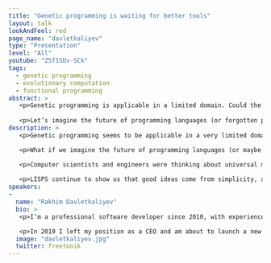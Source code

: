 ```yaml
---
title: "Genetic programming is waiting for better tools"
layout: talk
lookAndFeel: red
page_name: "davletkaliyev"
type: "Presentation"
level: "All"
youtube: "Z5f1SDv-SCk"
tags:
  - genetic programming
  - evolutionary computation
  - functional programming
abstract: >
   <p>Genetic programming is applicable in a limited domain. Could the reason be the current state of software engineering? </p>
   
   <p>Let’s imagine the future of programming languages (or forgotten past), FP, homoiconic languages and better APIs in the next 20-40 years: can they help genetic thrive? </p>
description: >
   <p>Genetic programming seems to be applicable in a very limited domain. Could the reason be the current state of software engineering? </p>

   <p>What if we imagine the future of programming languages (or maybe the forgotten past), functional and homoiconic languages and better APIs (or lack thereof) in the next 20-40 years: could they enable genetic programming to finally thrive and work for common problems? </p>

   <p>Computer scientists and engineers were thinking about universal modes of communication between computer programs since the 30s. The current state of API-driven communication is a nightmare by their standards, but we seem to only go deeper in it, solving more and more accidental complexity and losing energy and time. </p>
   
   <p>LISPS continue to show us that good ideas come from simplicity, and the power of composition is the key to fighting complexity. I’d love to discuss how these ideas, if explored deeper, can allow genetic programming to evolve (pun intended) and solve real world problems at last. </p>
speakers:
-
  name: "Rakhim Davletkaliyev"
  bio: >
   <p>I’m a professional software developer since 2010, with experience in systems programming, Windows development and web development. I’ve been working with large corporations (Ericsson), small consultancies (Macadamian Labs Canada), and startups (yvi.kz, Hexlet). I co-founded Hexlet, an educational startup in Finland. Today Hexlet is a home for 200k students who learn computer programming and software development, get hired and build cool stuff.</p>

   <p>In 2019 I left my position as a CEO and am about to launch a new kind of online school for beginner developers. </p>
  image: "davletkaliyev.jpg"
  twitter: freetonik
---
```

